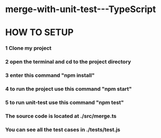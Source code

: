 # merge-with-unit-test---TypeScript

# HOW TO SETUP
<h3>1 Clone my project<h3/>
<h3>2 open the terminal and cd to the project directory<h3/>
<h3>3 enter this command "npm install"<h3/>
<h3>4 to run the project use this command "npm start"<h3/>
<h3>5 to run unit-test use this command "npm test"<h3/>

### The source code is located at ./src/merge.ts
### You can see all the test cases in ./__tests__/test.js
